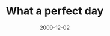 ---
layout: base.njk
title : 'What a perfect day' 
view_title : 'What a perfect day' 
year : '2009' 
date : '2009-12-02' 
img_file : '/drawing/whataperfectday.png' 
html_file : 'whataperfectday' 
next_html : 'idontreallyfeellikebeinghererightnow.html' 
year_order : '273' 
permalink : "title/{{html_file}}.html"
---